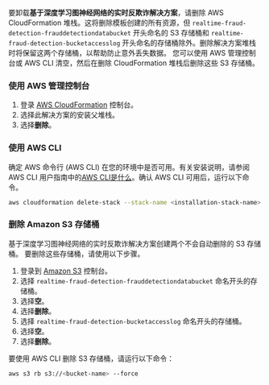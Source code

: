 要卸载**基于深度学习图神经网络的实时反欺诈解决方案**，请删除 AWS CloudFormation 堆栈。这将删除模板创建的所有资源，但 `realtime-fraud-detection-frauddetectiondatabucket` 开头命名的 S3 存储桶和 `realtime-fraud-detection-bucketaccesslog` 开头命名的存储桶除外。删除解决方案堆栈时将保留这两个存储桶，以帮助防止意外丢失数据。 您可以使用 AWS 管理控制台或 AWS CLI 清空，然后在删除 CloudFormation 堆栈后删除这些 S3 存储桶。

### 使用 AWS 管理控制台

1. 登录 [AWS CloudFormation][cloudformation-console] 控制台。
1. 选择此解决方案的安装父堆栈。
1. 选择**删除**。

### 使用 AWS CLI

确定 AWS 命令行 (AWS CLI) 在您的环境中是否可用。有关安装说明，请参阅 AWS CLI 用户指南中的[AWS CLI是什么][aws-cli]。确认 AWS CLI 可用后，运行以下命令。

```bash
aws cloudformation delete-stack --stack-name <installation-stack-name> --region <aws-region>
```

### 删除 Amazon S3 存储桶

基于深度学习图神经网络的实时反欺诈解决方案创建两个不会自动删除的 S3 存储桶。 要删除这些存储桶，请使用以下步骤。

1. 登录到 [Amazon S3][s3-console] 控制台。
1. 选择 `realtime-fraud-detection-frauddetectiondatabucket` 命名开头的存储桶。
1. 选择**空**。
1. 选择**删除**。
1. 选择 `realtime-fraud-detection-bucketaccesslog` 命名开头的存储桶。
1. 选择**空**。
1. 选择**删除**。

要使用 AWS CLI 删除 S3 存储桶，请运行以下命令：

```bash
aws s3 rb s3://<bucket-name> --force
```

[cloudformation-console]: https://console.aws.amazon.com/cloudformation/home
[aws-cli]: https://docs.aws.amazon.com/cli/latest/userguide/cli-chap-welcome.html
[s3-console]: https://console.aws.amazon.com/s3/